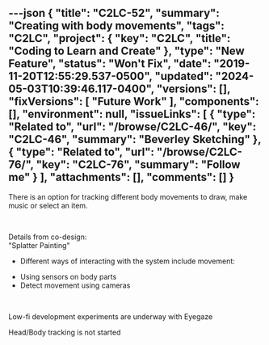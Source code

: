 ---json
{
  "title": "C2LC-52",
  "summary": "Creating with body movements",
  "tags": "C2LC",
  "project": {
    "key": "C2LC",
    "title": "Coding to Learn and Create"
  },
  "type": "New Feature",
  "status": "Won't Fix",
  "date": "2019-11-20T12:55:29.537-0500",
  "updated": "2024-05-03T10:39:46.117-0400",
  "versions": [],
  "fixVersions": [
    "Future Work"
  ],
  "components": [],
  "environment": null,
  "issueLinks": [
    {
      "type": "Related to",
      "url": "/browse/C2LC-46/",
      "key": "C2LC-46",
      "summary": "Beverley Sketching"
    },
    {
      "type": "Related to",
      "url": "/browse/C2LC-76/",
      "key": "C2LC-76",
      "summary": "Follow me"
    }
  ],
  "attachments": [],
  "comments": []
}
---
There is an option for tracking different body movements to draw, make music or select an item.&#x20;

 

Details from co-design:\
"Splatter Painting"&#x20;

* Different ways of interacting with the system include movement:&#x20;

- Using sensors on body parts&#x20;
- Detect movement using cameras

 

Low-fi development experiments are underway with Eyegaze&#x20;

Head/Body tracking is not started

        